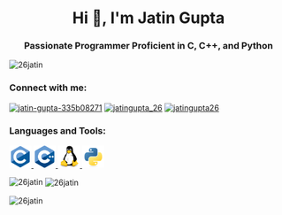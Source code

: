 <h1 align="center">Hi 👋, I'm Jatin Gupta</h1>
<h3 align="center">Passionate Programmer Proficient in C, C++, and Python</h3>

<p align="left"> <img src="https://komarev.com/ghpvc/?username=26jatin&label=Profile%20views&color=0e75b6&style=flat" alt="26jatin" /> </p>

<h3 align="left">Connect with me:</h3>
<p align="left">
<a href="https://linkedin.com/in/jatin-gupta-335b08271" target="blank"><img align="center" src="https://raw.githubusercontent.com/rahuldkjain/github-profile-readme-generator/master/src/images/icons/Social/linked-in-alt.svg" alt="jatin-gupta-335b08271" height="30" width="40" /></a>
<a href="https://instagram.com/jatingupta_26" target="blank"><img align="center" src="https://raw.githubusercontent.com/rahuldkjain/github-profile-readme-generator/master/src/images/icons/Social/instagram.svg" alt="jatingupta_26" height="30" width="40" /></a>
<a href="https://www.leetcode.com/jatingupta26" target="blank"><img align="center" src="https://raw.githubusercontent.com/rahuldkjain/github-profile-readme-generator/master/src/images/icons/Social/leet-code.svg" alt="jatingupta26" height="30" width="40" /></a>
</p>

<h3 align="left">Languages and Tools:</h3>
<p align="left"> <a href="https://www.cprogramming.com/" target="_blank" rel="noreferrer"> <img src="https://raw.githubusercontent.com/devicons/devicon/master/icons/c/c-original.svg" alt="c" width="40" height="40"/> </a> <a href="https://www.w3schools.com/cpp/" target="_blank" rel="noreferrer"> <img src="https://raw.githubusercontent.com/devicons/devicon/master/icons/cplusplus/cplusplus-original.svg" alt="cplusplus" width="40" height="40"/> </a> <a href="https://www.linux.org/" target="_blank" rel="noreferrer"> <img src="https://raw.githubusercontent.com/devicons/devicon/master/icons/linux/linux-original.svg" alt="linux" width="40" height="40"/> </a> <a href="https://www.python.org" target="_blank" rel="noreferrer"> <img src="https://raw.githubusercontent.com/devicons/devicon/master/icons/python/python-original.svg" alt="python" width="40" height="40"/> </a> </p>

<p><img align="left" src="https://github-readme-stats.vercel.app/api/top-langs?username=26jatin&show_icons=true&locale=en&layout=compact" alt="26jatin" /></p>

<p>&nbsp;<img align="center" src="https://github-readme-stats.vercel.app/api?username=26jatin&show_icons=true&locale=en" alt="26jatin" /></p>

<p><img align="center" src="https://github-readme-streak-stats.herokuapp.com/?user=26jatin&" alt="26jatin" /></p>
